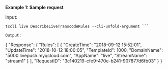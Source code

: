 **Example 1: Sample request**



Input: 

```
tccli live DescribeLiveTranscodeRules --cli-unfold-argument ```

Output: 
```
{
    "Response": {
        "Rules": [
            {
                "CreateTime": "2018-09-12 15:52:01",
                "UpdateTime": "2018-10-12 18:00:05",
                "TemplateId": 1000,
                "DomainName": "5000.livepush.myqcloud.com",
                "AppName": "live",
                "StreamName": "stream1"
            }
        ],
        "RequestID": "3c140219-cfe9-470e-b241-907877d6fb03"
    }
}
```


